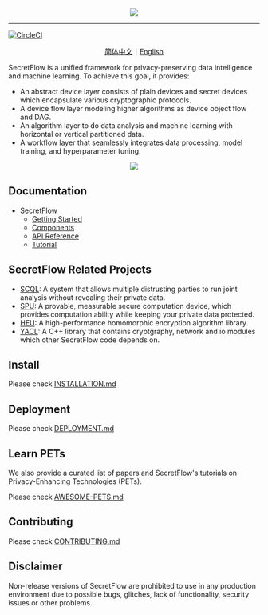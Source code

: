 <div align="center">
    <img src="docs/_static/logo-light.png">
</div>

---

[![CircleCI](https://dl.circleci.com/status-badge/img/gh/secretflow/secretflow/tree/main.svg?style=svg)](https://dl.circleci.com/status-badge/redirect/gh/secretflow/secretflow/tree/main)

<p align="center">
<a href="./README.zh-CN.md">简体中文</a>｜<a href="./README.md">English</a>
</p>

SecretFlow is a unified framework for privacy-preserving data intelligence and machine learning. To achieve this goal,
it provides:

- An abstract device layer consists of plain devices and secret devices which encapsulate various cryptographic protocols.
- A device flow layer modeling higher algorithms as device object flow and DAG.
- An algorithm layer to do data analysis and machine learning with horizontal or vertical partitioned data.
- A workflow layer that seamlessly integrates data processing, model training, and hyperparameter tuning.

<div align="center">
    <img src="docs/_static/secretflow_arch.svg">
</div>

## Documentation

- [SecretFlow](https://www.secretflow.org.cn/docs/secretflow/en/)
  - [Getting Started](https://www.secretflow.org.cn/docs/secretflow/en/getting_started/index.html)
  - [Components](https://www.secretflow.org.cn/docs/secretflow/en/components/index.html)
  - [API Reference](https://www.secretflow.org.cn/docs/secretflow/en/api/index.html)
  - [Tutorial](https://www.secretflow.org.cn/docs/secretflow/en/tutorial/index.html)


## SecretFlow Related Projects

- [SCQL](https://github.com/secretflow/scql): A system that allows multiple distrusting parties to run joint analysis without revealing their private data.
- [SPU](https://github.com/secretflow/spu): A provable, measurable secure computation device, which provides computation ability while keeping your private data protected.
- [HEU](https://github.com/secretflow/heu): A high-performance homomorphic encryption algorithm library.
- [YACL](https://github.com/secretflow/yacl): A C++ library that contains cryptgraphy, network and io modules which other SecretFlow code depends on.

## Install

Please check [INSTALLATION.md](./docs/getting_started/installation.md)

## Deployment

Please check [DEPLOYMENT.md](./docs/getting_started/deployment.md)

## Learn PETs

We also provide a curated list of papers and SecretFlow's tutorials on Privacy-Enhancing Technologies (PETs).

Please check [AWESOME-PETS.md](./docs/awesome-pets/awesome-pets.md)


## Contributing

Please check [CONTRIBUTING.md](./CONTRIBUTING.md)

## Disclaimer

Non-release versions of SecretFlow are prohibited to use in any production environment due to possible bugs, glitches, lack of functionality, security issues or other problems.

